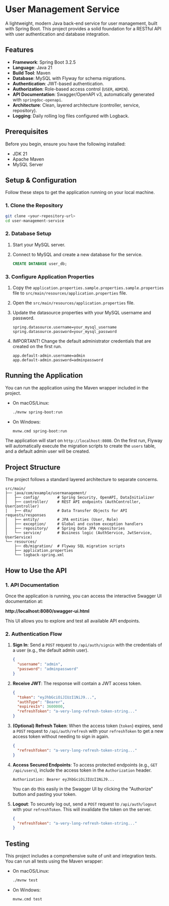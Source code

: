# User Management Service

A lightweight, modern Java back-end service for user management, built with Spring Boot. This project provides a solid foundation for a RESTful API with user authentication and database integration.

## Features

- **Framework**: Spring Boot 3.2.5
- **Language**: Java 21
- **Build Tool**: Maven
- **Database**: MySQL with Flyway for schema migrations.
- **Authentication**: JWT-based authentication.
- **Authorization**: Role-based access control (`USER`, `ADMIN`).
- **API Documentation**: Swagger/OpenAPI v3, automatically generated with `springdoc-openapi`.
- **Architecture**: Clean, layered architecture (controller, service, repository).
- **Logging**: Daily rolling log files configured with Logback.

## Prerequisites

Before you begin, ensure you have the following installed:
- JDK 21
- Apache Maven
- MySQL Server

## Setup & Configuration

Follow these steps to get the application running on your local machine.

### 1. Clone the Repository

```bash
git clone <your-repository-url>
cd user-management-service
```

### 2. Database Setup

1.  Start your MySQL server.
2.  Connect to MySQL and create a new database for the service.

    ```sql
    CREATE DATABASE user_db;
    ```

### 3. Configure Application Properties

1.  Copy the `application.properties.sample.properties.sample.properties` file to `src/main/resources/application.properties` file.
1.  Open the `src/main/resources/application.properties` file.
2.  Update the datasource properties with your MySQL username and password.

    ```properties
    spring.datasource.username=your_mysql_username
    spring.datasource.password=your_mysql_password
    ```

3.  IMPORTANT! Change the default administrator credentials that are created on the first run.

    ```properties
    app.default-admin.username=admin
    app.default-admin.password=adminpassword
    ```

## Running the Application

You can run the application using the Maven wrapper included in the project.

-   On macOS/Linux:
    ```bash
    ./mvnw spring-boot:run
    ```
-   On Windows:
    ```bash
    mvnw.cmd spring-boot:run
    ```

The application will start on `http://localhost:8080`. On the first run, Flyway will automatically execute the migration scripts to create the `users` table, and a default admin user will be created.

## Project Structure

The project follows a standard layered architecture to separate concerns.

```
src/main/
├── java/com/example/usermanagement/
│   ├── config/        # Spring Security, OpenAPI, DataInitializer
│   ├── controller/    # REST API endpoints (AuthController, UserController)
│   ├── dto/           # Data Transfer Objects for API requests/responses
│   ├── entity/        # JPA entities (User, Role)
│   ├── exception/     # Global and custom exception handlers
│   ├── repository/    # Spring Data JPA repositories
│   └── service/       # Business logic (AuthService, JwtService, UserService)
└── resources/
    ├── db/migration/  # Flyway SQL migration scripts
    ├── application.properties
    └── logback-spring.xml
```

## How to Use the API

### 1. API Documentation

Once the application is running, you can access the interactive Swagger UI documentation at:

**http://localhost:8080/swagger-ui.html**

This UI allows you to explore and test all available API endpoints.

### 2. Authentication Flow

1.  **Sign In**: Send a `POST` request to `/api/auth/signin` with the credentials of a user (e.g., the default admin user).

    ```json
    {
      "username": "admin",
      "password": "adminpassword"
    }
    ```

2.  **Receive JWT**: The response will contain a JWT access token.

     ```json
     {
       "token": "eyJhbGciOiJIUzI1NiJ9...",
       "authType": "Bearer",
       "expiresIn": 3600000,
       "refreshToken": "a-very-long-refresh-token-string..."
     }
     ```

3.  **(Optional) Refresh Token**: When the access token (`token`) expires, send a `POST` request to `/api/auth/refresh` with your `refreshToken` to get a new access token without needing to sign in again.

    ```json
    {
      "refreshToken": "a-very-long-refresh-token-string..."
    }
    ```

4.  **Access Secured Endpoints**: To access protected endpoints (e.g., `GET /api/users`), include the access token in the `Authorization` header.

    `Authorization: Bearer eyJhbGciOiJIUzI1NiJ9...`

    You can do this easily in the Swagger UI by clicking the "Authorize" button and pasting your token.

5.  **Logout**: To securely log out, send a `POST` request to `/api/auth/logout` with your `refreshToken`. This will invalidate the token on the server.

    ```json
    {
      "refreshToken": "a-very-long-refresh-token-string..."
    }
    ```

## Testing

This project includes a comprehensive suite of unit and integration tests. You can run all tests using the Maven wrapper:

-   On macOS/Linux:
    ```bash
    ./mvnw test
    ```
-   On Windows:
    ```bash
    mvnw.cmd test
    ```
